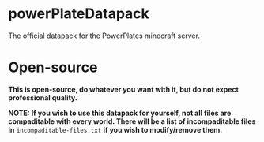 # powerPlateDatapack
The official datapack for the PowerPlates minecraft server.

# Open-source
**This is open-source, do whatever you want with it, but do not expect professional quality.**

**NOTE: If you wish to use this datapack for yourself, not all files are compaditable with every world. There will be a list of incompaditable files in** `incompaditable-files.txt` **if you wish to modify/remove them.**
